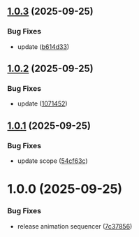 ## [1.0.3](https://github.com/KhanhTQ-Organization/com.ktgame.animation-sequencer/compare/v1.0.2...v1.0.3) (2025-09-25)


### Bug Fixes

* update ([b614d33](https://github.com/KhanhTQ-Organization/com.ktgame.animation-sequencer/commit/b614d3380e38f6ba1ec4efa1e019d9de83f16366))

## [1.0.2](https://github.com/KhanhTQ-Organization/com.ktgame.animation-sequencer/compare/v1.0.1...v1.0.2) (2025-09-25)


### Bug Fixes

* update ([1071452](https://github.com/KhanhTQ-Organization/com.ktgame.animation-sequencer/commit/107145285dd341b6d498faa341654b1810b6fc5e))

## [1.0.1](https://github.com/KhanhTQ-Organization/com.ktgame.animation-sequencer/compare/v1.0.0...v1.0.1) (2025-09-25)


### Bug Fixes

* update scope ([54cf63c](https://github.com/KhanhTQ-Organization/com.ktgame.animation-sequencer/commit/54cf63cae5d789787a0bd33f7eb343d324e4366d))

# 1.0.0 (2025-09-25)


### Bug Fixes

* release animation sequencer ([7c37856](https://github.com/KhanhTQ-Organization/com.ktgame.animation-sequencer/commit/7c378567d0913949a4d74047f5d897afaa2b63e8))
